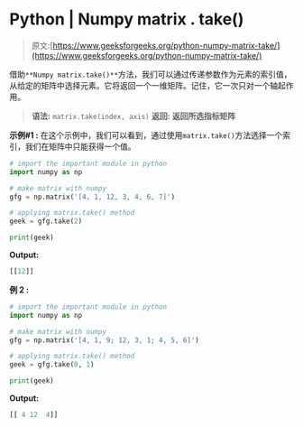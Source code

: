 # Python | Numpy matrix . take()

> 原文:[https://www.geeksforgeeks.org/python-numpy-matrix-take/](https://www.geeksforgeeks.org/python-numpy-matrix-take/)

借助`**Numpy matrix.take()**`方法，我们可以通过传递参数作为元素的索引值，从给定的矩阵中选择元素。它将返回一个一维矩阵。记住，它一次只对一个轴起作用。

> **语法:** `matrix.take(index, axis)`
> **返回:** **返回所选指标矩阵**

**示例#1 :**
在这个示例中，我们可以看到，通过使用`matrix.take()`方法选择一个索引，我们在矩阵中只能获得一个值。

```py
# import the important module in python
import numpy as np

# make matrix with numpy
gfg = np.matrix('[4, 1, 12, 3, 4, 6, 7]')

# applying matrix.take() method
geek = gfg.take(2)

print(geek)
```

**Output:**

```py
[[12]]

```

**例 2 :**

```py
# import the important module in python
import numpy as np

# make matrix with numpy
gfg = np.matrix('[4, 1, 9; 12, 3, 1; 4, 5, 6]')

# applying matrix.take() method
geek = gfg.take(0, 1)

print(geek)
```

**Output:**

```py
[[ 4 12  4]]

```